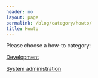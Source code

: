 ```yaml
---
header: no
layout: page
permalink: /blog/category/howto/
title: Howto
---
```

Please choose a how-to category:

[Development](/blog/category/howto/development)

[System administration](/blog/category/howto/system-administration)
